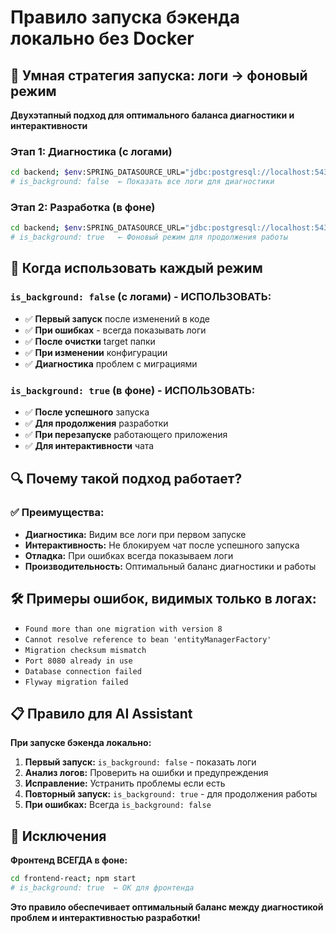# Правило запуска бэкенда локально без Docker

## 🚀 Умная стратегия запуска: логи → фоновый режим

**Двухэтапный подход для оптимального баланса диагностики и интерактивности**

### Этап 1: Диагностика (с логами)
```bash
cd backend; $env:SPRING_DATASOURCE_URL="jdbc:postgresql://localhost:5432/dobalito"; $env:SPRING_DATASOURCE_USERNAME="postgres"; $env:SPRING_DATASOURCE_PASSWORD="root"; mvn spring-boot:run
# is_background: false  ← Показать все логи для диагностики
```

### Этап 2: Разработка (в фоне)
```bash
cd backend; $env:SPRING_DATASOURCE_URL="jdbc:postgresql://localhost:5432/dobalito"; $env:SPRING_DATASOURCE_USERNAME="postgres"; $env:SPRING_DATASOURCE_PASSWORD="root"; mvn spring-boot:run
# is_background: true   ← Фоновый режим для продолжения работы
```

## 🎯 Когда использовать каждый режим

### `is_background: false` (с логами) - ИСПОЛЬЗОВАТЬ:
- ✅ **Первый запуск** после изменений в коде
- ✅ **При ошибках** - всегда показывать логи
- ✅ **После очистки** target папки
- ✅ **При изменении** конфигурации
- ✅ **Диагностика** проблем с миграциями

### `is_background: true` (в фоне) - ИСПОЛЬЗОВАТЬ:
- ✅ **После успешного** запуска
- ✅ **Для продолжения** разработки
- ✅ **При перезапуске** работающего приложения
- ✅ **Для интерактивности** чата

## 🔍 Почему такой подход работает?

### ✅ Преимущества:
- **Диагностика:** Видим все логи при первом запуске
- **Интерактивность:** Не блокируем чат после успешного запуска
- **Отладка:** При ошибках всегда показываем логи
- **Производительность:** Оптимальный баланс диагностики и работы

## 🛠️ Примеры ошибок, видимых только в логах:

- `Found more than one migration with version 8`
- `Cannot resolve reference to bean 'entityManagerFactory'`
- `Migration checksum mismatch`
- `Port 8080 already in use`
- `Database connection failed`
- `Flyway migration failed`

## 📋 Правило для AI Assistant

**При запуске бэкенда локально:**

1. **Первый запуск:** `is_background: false` - показать логи
2. **Анализ логов:** Проверить на ошибки и предупреждения
3. **Исправление:** Устранить проблемы если есть
4. **Повторный запуск:** `is_background: true` - для продолжения работы
5. **При ошибках:** Всегда `is_background: false`

## 🎯 Исключения

**Фронтенд ВСЕГДА в фоне:**
```bash
cd frontend-react; npm start
# is_background: true  ← ОК для фронтенда
```

**Это правило обеспечивает оптимальный баланс между диагностикой проблем и интерактивностью разработки!**
